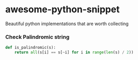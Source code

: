 # awesome-python-snippet
Beautiful python implementations that are worth collecting


### Check Palindromic string
``` python
def is_palindromic(s):
    return all(s[i] == s[~i] for i in range(len(s) / 2)) 
```
